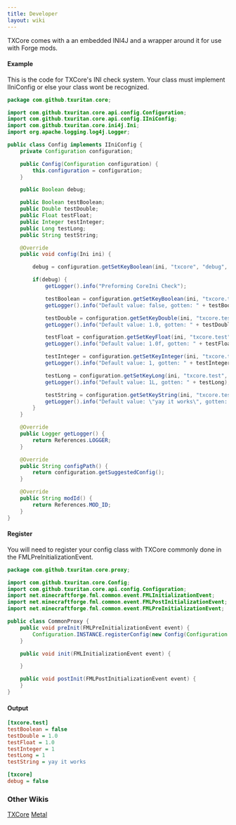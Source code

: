 ```yaml
---
title: Developer
layout: wiki
---
```

TXCore comes with a an embedded INI4J and a wrapper around it for use with Forge mods.

#### Example

This is the code for TXCore's INI check system. Your class must implement IIniConfig or else your class wont be recognized.

```java
package com.github.txuritan.core;

import com.github.txuritan.core.api.config.Configuration;
import com.github.txuritan.core.api.config.IIniConfig;
import com.github.txuritan.core.ini4j.Ini;
import org.apache.logging.log4j.Logger;

public class Config implements IIniConfig {
    private Configuration configuration;

    public Config(Configuration configuration) {
        this.configuration = configuration;
    }

    public Boolean debug;

    public Boolean testBoolean;
    public Double testDouble;
    public Float testFloat;
    public Integer testInteger;
    public Long testLong;
    public String testString;

    @Override
    public void config(Ini ini) {

        debug = configuration.getSetKeyBoolean(ini, "txcore", "debug", false);

        if(debug) {
            getLogger().info("Preforming CoreIni Check");

            testBoolean = configuration.getSetKeyBoolean(ini, "txcore.test", "testBoolean", false);
            getLogger().info("Default value: false, gotten: " + testBoolean);

            testDouble = configuration.getSetKeyDouble(ini, "txcore.test", "testDouble", 1.0);
            getLogger().info("Default value: 1.0, gotten: " + testDouble);

            testFloat = configuration.getSetKeyFloat(ini, "txcore.test", "testFloat", 1.0f);
            getLogger().info("Default value: 1.0f, gotten: " + testFloat);

            testInteger = configuration.getSetKeyInteger(ini, "txcore.test", "testInteger", 1);
            getLogger().info("Default value: 1, gotten: " + testInteger);

            testLong = configuration.getSetKeyLong(ini, "txcore.test", "testLong", 1L);
            getLogger().info("Default value: 1L, gotten: " + testLong);

            testString = configuration.getSetKeyString(ini, "txcore.test", "testString", "yay it works");
            getLogger().info("Default value: \"yay it works\", gotten: " + testString);
        }
    }

    @Override
    public Logger getLogger() {
        return References.LOGGER;
    }

    @Override
    public String configPath() {
        return configuration.getSuggestedConfig();
    }

    @Override
    public String modId() {
        return References.MOD_ID;
    }
}
```

#### Register

You will need to register your config class with TXCore commonly done in the FMLPreInitializationEvent.

```java
package com.github.txuritan.core.proxy;

import com.github.txuritan.core.Config;
import com.github.txuritan.core.api.config.Configuration;
import net.minecraftforge.fml.common.event.FMLInitializationEvent;
import net.minecraftforge.fml.common.event.FMLPostInitializationEvent;
import net.minecraftforge.fml.common.event.FMLPreInitializationEvent;

public class CommonProxy {
    public void preInit(FMLPreInitializationEvent event) {
        Configuration.INSTANCE.registerConfig(new Config(Configuration.INSTANCE));
    }

    public void init(FMLInitializationEvent event) {

    }

    public void postInit(FMLPostInitializationEvent event) {
    }
}
```

#### Output

```ini
[txcore.test]
testBoolean = false
testDouble = 1.0
testFloat = 1.0
testInteger = 1
testLong = 1
testString = yay it works

[txcore]
debug = false
```

<div class="grid">
<div class="col col-3of3">
<div class="panel">
<div class="panel-header">
<h3>Other Wikis</h3>
</div>
<div class="panel-body">
<a href="/core/wiki/" class="button text-center">TXCore</a>
<a href="/metal/wiki/" class="button text-center">Metal</a>
</div>
</div>
</div>
</div>
